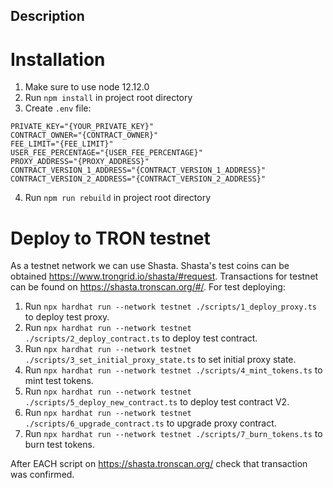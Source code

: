 ## Description

#  Installation

1. Make sure to use node 12.12.0
2. Run `npm install` in project root directory
3. Create `.env` file:

```
PRIVATE_KEY="{YOUR_PRIVATE_KEY}"
CONTRACT_OWNER="{CONTRACT_OWNER}"
FEE_LIMIT="{FEE_LIMIT}"
USER_FEE_PERCENTAGE="{USER_FEE_PERCENTAGE}"
PROXY_ADDRESS="{PROXY_ADDRESS}"
CONTRACT_VERSION_1_ADDRESS="{CONTRACT_VERSION_1_ADDRESS}"
CONTRACT_VERSION_2_ADDRESS="{CONTRACT_VERSION_2_ADDRESS}"
```

4. Run `npm run rebuild` in project root directory

# Deploy to TRON testnet
As a testnet network we can use Shasta.
Shasta's test coins can be obtained https://www.trongrid.io/shasta/#request.
Transactions for testnet can be found on https://shasta.tronscan.org/#/.
For test deploying:
1) Run `npx hardhat run --network testnet ./scripts/1_deploy_proxy.ts` to deploy test proxy.
2) Run `npx hardhat run --network testnet ./scripts/2_deploy_contract.ts` to deploy test contract.
3) Run `npx hardhat run --network testnet ./scripts/3_set_initial_proxy_state.ts` to set initial proxy state.
4) Run `npx hardhat run --network testnet ./scripts/4_mint_tokens.ts` to mint test tokens.
5) Run `npx hardhat run --network testnet ./scripts/5_deploy_new_contract.ts` to deploy test contract V2.
6) Run `npx hardhat run --network testnet ./scripts/6_upgrade_contract.ts` to upgrade proxy contract.
7) Run `npx hardhat run --network testnet ./scripts/7_burn_tokens.ts` to burn test tokens.

After EACH script on https://shasta.tronscan.org/ check that transaction was confirmed.




